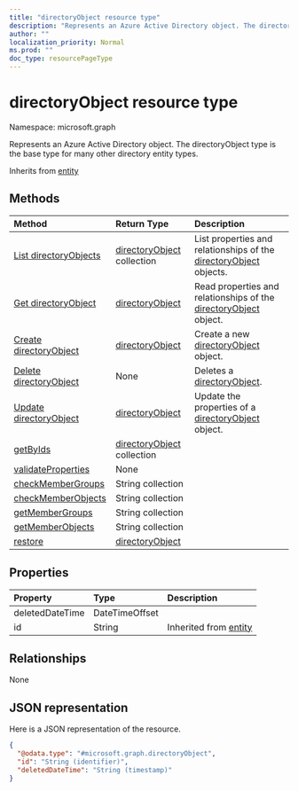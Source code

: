```yaml
---
title: "directoryObject resource type"
description: "Represents an Azure Active Directory object. The directoryObject type is the base type for many other directory entity types."
author: ""
localization_priority: Normal
ms.prod: ""
doc_type: resourcePageType
---
```


# directoryObject resource type


Namespace: microsoft.graph

Represents an Azure Active Directory object. The directoryObject type is the base type for many other directory entity types.


Inherits from [entity](../resources/entity.md)

## Methods
|Method|Return Type|Description|
|:---|:---|:---|
|[List directoryObjects](../api/directoryobject-list.md)|[directoryObject](../resources/directoryobject.md) collection|List properties and relationships of the [directoryObject](../resources/directoryobject.md) objects.|
|[Get directoryObject](../api/directoryobject-get.md)|[directoryObject](../resources/directoryobject.md)|Read properties and relationships of the [directoryObject](../resources/directoryobject.md) object.|
|[Create directoryObject](../api/directoryobject-post-directoryobjects.md)|[directoryObject](../resources/directoryobject.md)|Create a new [directoryObject](../resources/directoryobject.md) object.|
|[Delete directoryObject](../api/directoryobject-delete.md)|None|Deletes a [directoryObject](../resources/directoryobject.md).|
|[Update directoryObject](../api/directoryobject-update.md)|[directoryObject](../resources/directoryobject.md)|Update the properties of a [directoryObject](../resources/directoryobject.md) object.|
|[getByIds](../api/directoryobject-getbyids.md)|[directoryObject](../resources/directoryobject.md) collection||
|[validateProperties](../api/directoryobject-validateproperties.md)|None||
|[checkMemberGroups](../api/directoryobject-checkmembergroups.md)|String collection||
|[checkMemberObjects](../api/directoryobject-checkmemberobjects.md)|String collection||
|[getMemberGroups](../api/directoryobject-getmembergroups.md)|String collection||
|[getMemberObjects](../api/directoryobject-getmemberobjects.md)|String collection||
|[restore](../api/directoryobject-restore.md)|[directoryObject](../resources/directoryobject.md)||

## Properties
|Property|Type|Description|
|:---|:---|:---|
|deletedDateTime|DateTimeOffset||
|id|String| Inherited from [entity](../resources/entity.md)|

## Relationships
None

## JSON representation
Here is a JSON representation of the resource.
<!-- {
  "blockType": "resource",
  "keyProperty": "id",
  "@odata.type": "microsoft.graph.directoryObject",
  "baseType": "microsoft.graph.entity",
  "openType": true
}
-->
``` json
{
  "@odata.type": "#microsoft.graph.directoryObject",
  "id": "String (identifier)",
  "deletedDateTime": "String (timestamp)"
}
```

